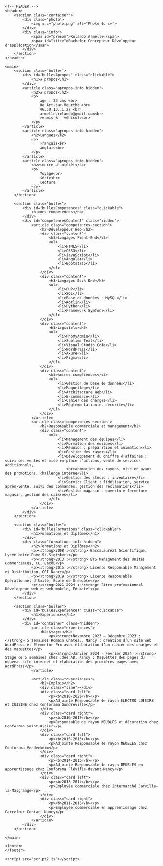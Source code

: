 <!DOCTYPE html>
<html lang="fr">

<head>
	<meta charset="utf-8">
	<title>CV de ROLANDO Armelle</title>
	<meta name="viewport" content="width=device-width, initial-scale=1.0">
	<link rel="stylesheet" href="style.css">
</head>

<body>
	
    <!-- HEADER -->
    <header>
        <section class="container">
            <div class="photo">
                <img src="photo.png" alt="Photo du cv"> 
            </div>
            <div class="info">
                <span id="prenom">Rolando Armelle</span>
                <span id="titre">Bachelor Concepteur Développeur d'application</span> 
            </div>   
        </section>
    </header>

    <main>
        <section class="bulles">
            <div id="bullesApropos" class="clickable">
                <h1>A propos</h1>
            </div>
            <article class="apropos-info hidden">
                <h2>A propos</h2>
                <p>
                    Age : 33 ans <br>
                    De Art-sur-Meurthe <br>
                    06.50.13.71.27 <br>
                    armelle.rolando@gmail.com<br>
                    Permis B - Véhicule<br>
                </p>
            </article>
            <article class="apropos-info hidden">
                <h2>Langues</h2>
                <p>
                    Français<br>
                    Anglais<br>
                </p>
            </article>
            <article class="apropos-info hidden">
                <h2>Centre d'intérêt</h2>
                <p>
                    Voyage<br>
                    Série<br>
                    Lecture
                </p>
            </article>
        </section>
    
        <section class="bulles">
            <div id="bullesCompetences" class="clickable">
                <h1>Mes compétences</h1>
            </div>
            <div id="competencesContent" class="hidden">
                <article class="competences-section">
                    <h2>Développeur Web</h2>
                    <div class="content">
                        <h3>Langages Front-End</h3>
                        <ul>
                            <li>HTML5</li>
                            <li>CSS3</li>
                            <li>JavaScript</li>
                            <li>Angular</li>
                            <li>Bootstrap</li>
                        </ul>
                    </div>
                    <div class="content">
                        <h3>Langages Back-End</h3>
                        <ul>
                            <li>PHP</li>
                            <li>SQL</li>
                            <li>Base de données : MySQL</li>
                            <li>Kotlin</li>
                            <li>Python</li>
                            <li>Framework Symfony</li>
                        </ul>
                    </div>
                    <div class="content">
                        <h3>Logiciels</h3>
                        <ul>
                            <li>PhpMyAdmin</li>
                            <li>Sublime Text</li>
                            <li>Visual Studio Code</li>
                            <li>WordPress</li>
                            <li>Axure</li>
                            <li>Figma</li>
                        </ul>
                    </div>
                    <div class="content">
                        <h3>Autres compétences</h3>
                        <ul>
                            <li>Gestion de base de données</li>
                            <li>Maquettage</li>
                            <li>Architecture Web</li>
                            <li>E-commerce</li>
                            <li>Cahier des charges</li>
                            <li>Réglementation et sécurité</li>
                        </ul>
                    </div>
                </article>
                <article class="competences-section">
                    <h2>Responsable commerciale et management</h2>
                    <div class="content">
                        <ul>
                            <li>Management des équipes</li>
                            <li>Formation des équipes</li>
                            <li>Réunion : préparation et animation</li>
                            <li>Gestion des rayons</li>
                            <li>Développement du chiffre d'affaires : suivi des ventes et mise en place d'actions, vente de services additionnels,
                                <br>animation des rayons, mise en avant des promotions, challenge interne</li>
                            <li>Gestion des stocks : inventaire</li>
                            <li>Service Client : fidélisation, service après-vente, suivi des commandes, gestion des réclamations</li>
                            <li>Gestion magasin : ouverture-fermeture magasin, gestion des caisses</li>
                        </ul>
                    </div>
                </article>
            </div>
        </section>
    
        <section class="bulles">
            <div id="bullesFormations" class="clickable">
                <h1>Formations et diplômes</h1>
            </div>
            <div class="formations-info hidden">
                <h2>Formations et Diplômes</h2>
                <p><strong>2008 :</strong> Baccalauréat Scientifique, Lycée Notre-Dame St-Sigisbert</p>
                <p><strong>2013 :</strong> BTS Management des Unités Commerciales, CCI Laxou</p>
                <p><strong>2015 :</strong> Licence Responsable Management et Distribution, CCI Nancy</p>
                <p><strong>2019 :</strong> Licence Responsable Opérationnel d’Unité, École de Grenoble</p>
                <p><strong>2021-2024 :</strong> Titre professionnel Développeur web et web mobile, Educatel</p>
            </div>
        </section>
    
        <section class="bulles">
            <div id="bullesExperiences" class="clickable">
                <h1>Expériences</h1>
            </div>
            <div id="container" class="hidden">
                <article class="experiences">
                    <h2>Stages</h2>
                        <p><strong>Novembre 2023 – Décembre 2023 :</strong> 5 semaines Romain Chateau, Nancy : création d’un site web WordPress et Elementor Pro avec élaboration d’un cahier des charges et des maquettes</p>
                        <p><strong>Janvier 2024 - Février 2024 :</strong> Stage de 5 semaines chez Idée AD, Nancy : Maquettes des pages du nouveau site internet et élaboration des premières pages avec WordPress</p>
                </article>

                <article class="experiences">
                    <h2>Emplois</h2>
                    <div class="line"></div>
                    <div class="card left"> 
                        <p><b>2018-2021</b></p>
                        <p>Adjointe Responsable de rayon ELECTRO LOISIRS et CUISINE chez Conforama Gondreville</p> 
                    </div>
                    <div class="card right">
                        <p><b>2016-2018</b></p>
                        <p>Responsable de rayon MEUBLES et décoration chez Conforama Saint-Dizier</p>
                    </div>
                    <div class="card left">
                        <p><b>2015-2016</b></p>
                        <p>Adjointe Responsable de rayon MEUBLES chez Conforama Vendenheim</p>
                    </div>
                    <div class="card right">
                        <p><b>2014-2015</b></p>
                        <p>Adjointe Responsable de rayon MEUBLES en apprentissage chez Conforama Fléville-devant-Nancy</p>
                    </div>
                    <div class="card left">
                        <p><b>2013-2014</b></p>
                        <p>Employée commerciale chez Intermarché Jarville-la-Malgrange</p>
                    </div>
                    <div class="card right">
                        <p><b>2011-2013</b></p>
                        <p>Employée commerciale en apprentissage chez Carrefour Contact Nancy</p>
                    </div>
                </article>
            </div>
        </section>
        
    </main>
    
    <footer>
    </footer>
    
    <script src="script2.js"></script>
</body>
</html>    
